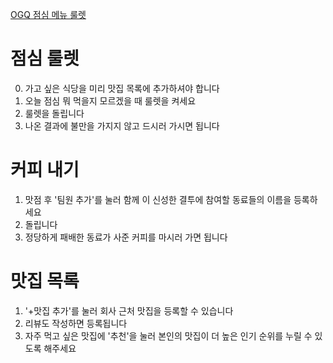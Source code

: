 [OGQ 점심 메뉴 룰렛](https://lunchmenu-ogq.vercel.app/)

# 점심 룰렛
0. 가고 싶은 식당을 미리 맛집 목록에 추가하셔야 합니다
1. 오늘 점심 뭐 먹을지 모르겠을 때 룰렛을 켜세요
2. 룰렛을 돌립니다
3. 나온 결과에 불만을 가지지 않고 드시러 가시면 됩니다

# 커피 내기
1. 맛점 후 '팀원 추가'를 눌러 함께 이 신성한 결투에 참여할 동료들의 이름을 등록하세요
2. 돌립니다
3. 정당하게 패배한 동료가 사준 커피를 마시러 가면 됩니다

# 맛집 목록
1. '+맛집 추가'를 눌러 회사 근처 맛집을 등록할 수 있습니다
2. 리뷰도 작성하면 등록됩니다
3. 자주 먹고 싶은 맛집에 '추천'을 눌러 본인의 맛집이 더 높은 인기 순위를 누릴 수 있도록 해주세요

